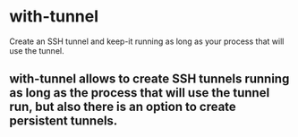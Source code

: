# with-tunnel
Create an SSH tunnel and keep-it running as long as your process that will use the tunnel.

## with-tunnel allows to create SSH tunnels running as long as the process that will use the tunnel run, but also there is an option to create persistent tunnels.
